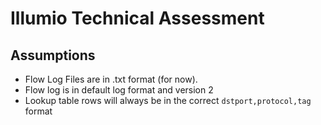 # Illumio Technical Assessment

## Assumptions

- Flow Log Files are in .txt format (for now).
- Flow log is in default log format and version 2
- Lookup table rows will always be in the correct `dstport,protocol,tag` format
